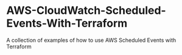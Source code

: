 # AWS-CloudWatch-Scheduled-Events-With-Terraform
A collection of examples of how to use AWS Scheduled Events with Terraform
